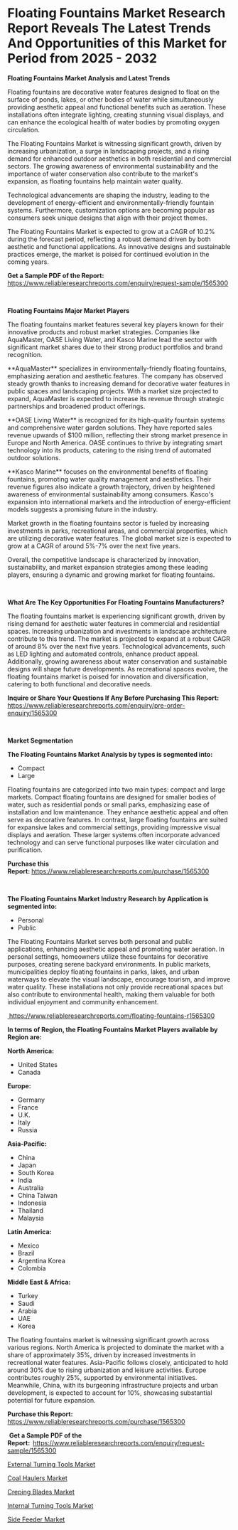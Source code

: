 <p><h1>Floating Fountains Market Research Report Reveals The Latest Trends And Opportunities of this Market for Period from 2025 - 2032</h1></p><p><strong>Floating Fountains Market Analysis and Latest Trends</strong></p>
<p><p>Floating fountains are decorative water features designed to float on the surface of ponds, lakes, or other bodies of water while simultaneously providing aesthetic appeal and functional benefits such as aeration. These installations often integrate lighting, creating stunning visual displays, and can enhance the ecological health of water bodies by promoting oxygen circulation.</p><p>The Floating Fountains Market is witnessing significant growth, driven by increasing urbanization, a surge in landscaping projects, and a rising demand for enhanced outdoor aesthetics in both residential and commercial sectors. The growing awareness of environmental sustainability and the importance of water conservation also contribute to the market's expansion, as floating fountains help maintain water quality.</p><p>Technological advancements are shaping the industry, leading to the development of energy-efficient and environmentally-friendly fountain systems. Furthermore, customization options are becoming popular as consumers seek unique designs that align with their project themes.</p><p>The Floating Fountains Market is expected to grow at a CAGR of 10.2% during the forecast period, reflecting a robust demand driven by both aesthetic and functional applications. As innovative designs and sustainable practices emerge, the market is poised for continued evolution in the coming years.</p></p>
<p><strong>Get a Sample PDF of the Report:&nbsp;</strong> <a href="https://www.reliableresearchreports.com/enquiry/request-sample/1565300?utm_campaign=33&utm_medium=2&utm_source=Github&utm_content=ia&utm_term=16022025&utm_id=floating-fountains">https://www.reliableresearchreports.com/enquiry/request-sample/1565300</a></p>
<p>&nbsp;</p>
<p><strong>Floating Fountains Major Market Players</strong></p>
<p><p>The floating fountains market features several key players known for their innovative products and robust market strategies. Companies like AquaMaster, OASE Living Water, and Kasco Marine lead the sector with significant market shares due to their strong product portfolios and brand recognition.</p><p>**AquaMaster** specializes in environmentally-friendly floating fountains, emphasizing aeration and aesthetic features. The company has observed steady growth thanks to increasing demand for decorative water features in public spaces and landscaping projects. With a market size projected to expand, AquaMaster is expected to increase its revenue through strategic partnerships and broadened product offerings.</p><p>**OASE Living Water** is recognized for its high-quality fountain systems and comprehensive water garden solutions. They have reported sales revenue upwards of $100 million, reflecting their strong market presence in Europe and North America. OASE continues to thrive by integrating smart technology into its products, catering to the rising trend of automated outdoor solutions.</p><p>**Kasco Marine** focuses on the environmental benefits of floating fountains, promoting water quality management and aesthetics. Their revenue figures also indicate a growth trajectory, driven by heightened awareness of environmental sustainability among consumers. Kasco's expansion into international markets and the introduction of energy-efficient models suggests a promising future in the industry.</p><p>Market growth in the floating fountains sector is fueled by increasing investments in parks, recreational areas, and commercial properties, which are utilizing decorative water features. The global market size is expected to grow at a CAGR of around 5%-7% over the next five years.</p><p>Overall, the competitive landscape is characterized by innovation, sustainability, and market expansion strategies among these leading players, ensuring a dynamic and growing market for floating fountains.</p></p>
<p>&nbsp;</p>
<p><strong>What Are The Key Opportunities For Floating Fountains Manufacturers?</strong></p>
<p><p>The floating fountains market is experiencing significant growth, driven by rising demand for aesthetic water features in commercial and residential spaces. Increasing urbanization and investments in landscape architecture contribute to this trend. The market is projected to expand at a robust CAGR of around 8% over the next five years. Technological advancements, such as LED lighting and automated controls, enhance product appeal. Additionally, growing awareness about water conservation and sustainable designs will shape future developments. As recreational spaces evolve, the floating fountains market is poised for innovation and diversification, catering to both functional and decorative needs.</p></p>
<p><strong>Inquire or Share Your Questions If Any Before Purchasing This Report:</strong> <a href="https://www.reliableresearchreports.com/enquiry/pre-order-enquiry/1565300?utm_campaign=33&utm_medium=2&utm_source=Github&utm_content=ia&utm_term=16022025&utm_id=floating-fountains">https://www.reliableresearchreports.com/enquiry/pre-order-enquiry/1565300</a></p>
<p>&nbsp;</p>
<p><strong>Market Segmentation</strong></p>
<p><strong>The Floating Fountains Market Analysis by types is segmented into:</strong></p>
<p><ul><li>Compact</li><li>Large</li></ul></p>
<p><p>Floating fountains are categorized into two main types: compact and large markets. Compact floating fountains are designed for smaller bodies of water, such as residential ponds or small parks, emphasizing ease of installation and low maintenance. They enhance aesthetic appeal and often serve as decorative features. In contrast, large floating fountains are suited for expansive lakes and commercial settings, providing impressive visual displays and aeration. These larger systems often incorporate advanced technology and can serve functional purposes like water circulation and purification.</p></p>
<p><strong>Purchase this Report:&nbsp;</strong><a href="https://www.reliableresearchreports.com/purchase/1565300?utm_campaign=33&utm_medium=2&utm_source=Github&utm_content=ia&utm_term=16022025&utm_id=floating-fountains">https://www.reliableresearchreports.com/purchase/1565300</a></p>
<p>&nbsp;</p>
<p><strong>The Floating Fountains Market Industry Research by Application is segmented into:</strong></p>
<p><ul><li>Personal</li><li>Public</li></ul></p>
<p><p>The Floating Fountains Market serves both personal and public applications, enhancing aesthetic appeal and promoting water aeration. In personal settings, homeowners utilize these fountains for decorative purposes, creating serene backyard environments. In public markets, municipalities deploy floating fountains in parks, lakes, and urban waterways to elevate the visual landscape, encourage tourism, and improve water quality. These installations not only provide recreational spaces but also contribute to environmental health, making them valuable for both individual enjoyment and community enhancement.</p></p>
<p><a href="https://www.reliableresearchreports.com/floating-fountains-r1565300?utm_campaign=33&utm_medium=2&utm_source=Github&utm_content=ia&utm_term=16022025&utm_id=floating-fountains">&nbsp;https://www.reliableresearchreports.com/floating-fountains-r1565300</a></p>
<p><strong>In terms of Region, the Floating Fountains Market Players available by Region are:</strong></p>
<p>
    <p> <strong> North America: </strong>
        <ul>
            <li>United States</li>
            <li>Canada</li>
        </ul>
        </p> 
    <p> <strong> Europe: </strong>
        <ul>
            <li>Germany</li>
            <li>France</li>
            <li>U.K.</li>
            <li>Italy</li>
            <li>Russia</li>
        </ul>
        </p> 
    <p> <strong> Asia-Pacific: </strong>
        <ul>
            <li>China</li>
            <li>Japan</li>
            <li>South Korea</li>
            <li>India</li>
            <li>Australia</li>
            <li>China Taiwan</li>
            <li>Indonesia</li>
            <li>Thailand</li>
            <li>Malaysia</li>
        </ul>
        </p> 
    <p> <strong> Latin America: </strong>
        <ul>
            <li>Mexico</li>
            <li>Brazil</li>
            <li>Argentina Korea</li>
            <li>Colombia</li>
        </ul>
        </p> 
    <p> <strong> Middle East & Africa: </strong>
        <ul>
            <li>Turkey</li>
            <li>Saudi</li>
            <li>Arabia</li>
            <li>UAE</li>
            <li>Korea</li>
        </ul>
    </p>
    </p>
<p><p>The floating fountains market is witnessing significant growth across various regions. North America is projected to dominate the market with a share of approximately 35%, driven by increased investments in recreational water features. Asia-Pacific follows closely, anticipated to hold around 30% due to rising urbanization and leisure activities. Europe contributes roughly 25%, supported by environmental initiatives. Meanwhile, China, with its burgeoning infrastructure projects and urban development, is expected to account for 10%, showcasing substantial potential for future expansion.</p></p>
<p><strong>Purchase this Report: </strong><a href="https://www.reliableresearchreports.com/purchase/1565300?utm_campaign=33&utm_medium=2&utm_source=Github&utm_content=ia&utm_term=16022025&utm_id=floating-fountains">https://www.reliableresearchreports.com/purchase/1565300</a></p>
<p>&nbsp;<strong>Get a Sample PDF of the Report:&nbsp;&nbsp;</strong><a href="https://www.reliableresearchreports.com/enquiry/request-sample/1565300?utm_campaign=33&utm_medium=2&utm_source=Github&utm_content=ia&utm_term=16022025&utm_id=floating-fountains">https://www.reliableresearchreports.com/enquiry/request-sample/1565300</a></p>
<p><strong></strong></p>
<p><p><a href="https://github.com/akrachveslov/Market-Research-Report-List-1/blob/main/external-turning-tools-market.md?utm_campaign=33&utm_medium=2&utm_source=Github&utm_content=ia&utm_term=16022025&utm_id=floating-fountains">External Turning Tools Market</a></p><p><a href="https://github.com/balapopepi/Market-Research-Report-List-1/blob/main/coal-haulers-market.md?utm_campaign=33&utm_medium=2&utm_source=Github&utm_content=ia&utm_term=16022025&utm_id=floating-fountains">Coal Haulers Market</a></p><p><a href="https://github.com/adyawafurber1/Market-Research-Report-List-1/blob/main/creping-blades-market.md?utm_campaign=33&utm_medium=2&utm_source=Github&utm_content=ia&utm_term=16022025&utm_id=floating-fountains">Creping Blades Market</a></p><p><a href="https://github.com/tashipmhuiri/Market-Research-Report-List-1/blob/main/internal-turning-tools-market.md?utm_campaign=33&utm_medium=2&utm_source=Github&utm_content=ia&utm_term=16022025&utm_id=floating-fountains">Internal Turning Tools Market</a></p><p><a href="https://github.com/lynlynyusay/Market-Research-Report-List-1/blob/main/side-feeder-market.md?utm_campaign=33&utm_medium=2&utm_source=Github&utm_content=ia&utm_term=16022025&utm_id=floating-fountains">Side Feeder Market</a></p></p>